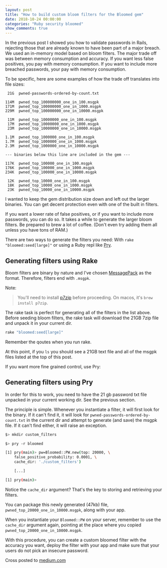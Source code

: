 ```yaml
---
layout: post
title: "How to build custom bloom filters for the Bloomed gem"
date: 2018-10-24 00:00:00
categories: "Ruby security bloomed"
show_comments: true
---
```

In the previous post I showed you how to validate passwords in Rails, rejecting those that are already known to have been part of a major breach. We used an in-memory model based on bloom filters. The major trade off was between memory consumption and accuracy. If you want less false positives, you pay with memory consumption. If you want to include more breached passwords, your pay with memory consumption.

To be specific, here are some examples of how the trade off translates into file sizes:

     21G  pwned-passwords-ordered-by-count.txt

    114M  pwned_top_100000000_one_in_100.msgpk
    171M  pwned_top_100000000_one_in_1000.msgpk
    229M  pwned_top_100000000_one_in_10000.msgpk

     11M  pwned_top_10000000_one_in_100.msgpk
     17M  pwned_top_10000000_one_in_1000.msgpk
     23M  pwned_top_10000000_one_in_10000.msgpk

    1.1M  pwned_top_1000000_one_in_100.msgpk
    1.7M  pwned_top_1000000_one_in_1000.msgpk
    2.3M  pwned_top_1000000_one_in_10000.msgpk

    --- binaries below this line are included in the gem ---

    117K  pwned_top_100000_one_in_100.msgpk
    176K  pwned_top_100000_one_in_1000.msgpk
    234K  pwned_top_100000_one_in_10000.msgpk

     12K  pwned_top_10000_one_in_100.msgpk
     18K  pwned_top_10000_one_in_1000.msgpk
     23K  pwned_top_10000_one_in_10000.msgpk

I wanted to keep the gem distribution size down and left out the larger binaries. You can get decent protection even with one of the built in filters.

If you want a lower rate of false positives, or if you want to include more passwords, you can do so. It takes a while to generate the larger bloom filters. Be prepared to brew a lot of coffee. (Don't even try adding them all unless you have tons of RAM.)

There are two ways to generate the filters you need: With `rake "bloomed:seed[large]"` or using a Ruby repl like [Pry](https://github.com/pry/pry).

## Generating filters using Rake

Bloom filters are binary by nature and I've chosen [MessagePack](https://github.com/msgpack/msgpack) as the format. Therefore, filters end with `.msgpk`.

Note:
> You'll need to install [p7zip](https://www.7-zip.org/download.html) before proceeding. On macos, it's `brew install p7zip`.


The rake task is perfect for generating all of the filters in the list above.
Before seeding bloom filters, the rake task will download the 21GB 7zip file and unpack it in your current dir.

```bash
rake "bloomed:seed[large]"
```
Remember the qoutes when you run rake.

At this point, if you `ls` you should see a 21GB text file and all of the msgpk files listed at the top of this post.

If you want more fine grained control, use Pry:

## Generating filters using Pry

In order for this to work, you need to have the 21 gb password txt file unpacked in your current working dir. See the previous section.

The principle is simple. Whenever you instantiate a filter, it will first look for the binary. If it can't find it, it will look for `pwned-passwords-ordered-by-count.txt` in the current dir and attempt to generate (and save) the msgpk file. If it can't find either, it will raise an exception.


```bash
$> mkdir custom_filters

$> pry -r bloomed

[1] pry(main)> pw=Bloomed::PW.new(top: 20000, \
    false_positive_probability: 0.0001, \
    cache_dir: './custom_filters')

    [...]

[1] pry(main)>
```

Notice the `cache_dir` argument? That's the key to storing and retrieving your filters.

You can package this newly generated (47kb) file, `pwned_top_20000_one_in_10000.msgpk`, along with your app.

When you instantiate your `Bloomed::PW` on your server, remember to use the `cache_dir` argument again, pointing at the place where you copied `pwned_top_20000_one_in_10000.msgpk`.

With this procedure, you can create a custom bloomed filter with the accuracy you want, deploy the filter with your app and make sure that your users do not pick an insecure password.

Cross posted to [medium.com](https://medium.com/@Skovsboll/how-to-build-custom-bloom-filters-for-the-bloomed-gem-bd6c881fd4d3)
